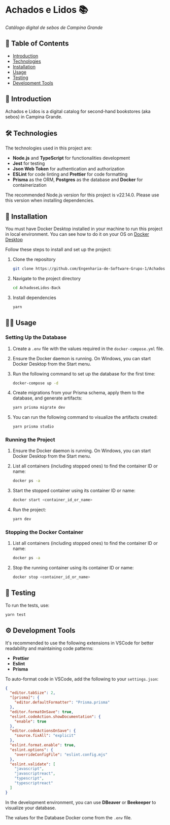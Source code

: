 # Achados e Lidos 📚

_Catálogo digital de sebos de Campina Grande_

## 📌 Table of Contents

- [Introduction](https://github.com/Engenharia-de-Software-Grupo-1/AchadoseLidos-Back?tab=readme-ov-file#-introduction)
- [Technologies](https://github.com/Engenharia-de-Software-Grupo-1/AchadoseLidos-Back?tab=readme-ov-file#%EF%B8%8F-technologies)
- [Installation](https://github.com/Engenharia-de-Software-Grupo-1/AchadoseLidos-Back?tab=readme-ov-file#-installation)
- [Usage](https://github.com/Engenharia-de-Software-Grupo-1/AchadoseLidos-Back?tab=readme-ov-file#-usage)
- [Testing](https://github.com/Engenharia-de-Software-Grupo-1/AchadoseLidos-Back?tab=readme-ov-file#-testing)
- [Development Tools](https://github.com/Engenharia-de-Software-Grupo-1/AchadoseLidos-Back?tab=readme-ov-file#%EF%B8%8F-development-tools)

## 📝 Introduction

Achados e Lidos is a digital catalog for second-hand bookstores (aka sebos) in Campina Grande.

## 🛠️ Technologies

The technologies used in this project are:

- **Node.js** and **TypeScript** for functionalities development
- **Jest** for testing
- **Json Web Token** for authentication and authorization
- **ESLint** for code linting and **Prettier** for code formatting
- **Prisma** as the ORM, **Postgres** as the database and **Docker** for containerization

The recommended Node.js version for this project is v22.14.0. Please use this version when installing dependencies.

## 📂 Installation

You must have Docker Desktop installed in your machine to run this project in local environment. You can see how to do it on your OS on [Docker Desktop](https://www.docker.com/)

Follow these steps to install and set up the project:

1. Clone the repository

   ```bash
   git clone https://github.com/Engenharia-de-Software-Grupo-1/AchadoseLidos-Back.git
   ```

2. Navigate to the project directory

   ```bash
   cd AchadoseLidos-Back
   ```

3. Install dependencies

   ```bash
   yarn
   ```

## 👩‍💻 Usage

### Setting Up the Database

1. Create a `.env` file with the values required in the `docker-compose.yml` file.
2. Ensure the Docker daemon is running. On Windows, you can start Docker Desktop from the Start menu.
3. Run the following command to set up the database for the first time:

   ```bash
   docker-compose up -d
   ```

4. Create migrations from your Prisma schema, apply them to the database, and generate artifacts:

   ```bash
   yarn prisma migrate dev
   ```

5. You can run the following command to visualize the artifacts created:

   ```bash
   yarn prisma studio
   ```

### Running the Project

1. Ensure the Docker daemon is running. On Windows, you can start Docker Desktop from the Start menu.

2. List all containers (including stopped ones) to find the container ID or name:

   ```bash
   docker ps -a
   ```

3. Start the stopped container using its container ID or name:

   ```bash
   docker start <container_id_or_name>
   ```

4. Run the project:

   ```bash
   yarn dev
   ```

### Stopping the Docker Container

1. List all containers (including stopped ones) to find the container ID or name:

   ```bash
   docker ps -a
   ```

2. Stop the running container using its container ID or name:

   ```bash
   docker stop <container_id_or_name>
   ```

## 🔬 Testing

To run the tests, use:

```bash
yarn test
```

## ⚙️ Development Tools

It's recommended to use the following extensions in VSCode for better readability and maintaining code patterns:

- **Prettier**
- **Eslint**
- **Prisma**

To auto-format code in VSCode, add the following to your `settings.json`:

```json
{
  "editor.tabSize": 2,
  "[prisma]": {
    "editor.defaultFormatter": "Prisma.prisma"
  },
  "editor.formatOnSave": true,
  "eslint.codeAction.showDocumentation": {
    "enable": true
  },
  "editor.codeActionsOnSave": {
    "source.fixAll": "explicit"
  },
  "eslint.format.enable": true,
  "eslint.options": {
    "overrideConfigFile": "eslint.config.mjs"
  },
  "eslint.validate": [
    "javascript",
    "javascriptreact",
    "typescript",
    "typescriptreact"
  ]
}
```

In the development environment, you can use **DBeaver** or **Beekeeper** to visualize your database.

The values for the Database Docker come from the `.env` file.
